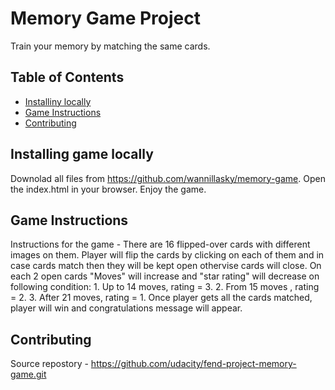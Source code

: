 # Memory Game Project
Train your memory by matching the same cards.

## Table of Contents

* [Installiny locally](#installing)
* [Game Instructions](#instructions)
* [Contributing](#contributing)

## Installing game locally 
Downolad all files from https://github.com/wannillasky/memory-game. Open the index.html in your browser. Enjoy the game.

## Game Instructions

Instructions for the game - 
There are 16 flipped-over cards with different images on them. Player will flip the cards by clicking on each of them and in case cards match then they will be kept open othervise cards will close.
On each 2 open cards "Moves" will increase and "star rating" will decrease on following condition: 1. Up to 14 moves, rating = 3. 2. From 15 moves , rating = 2. 3. After 21 moves, rating = 1. 
Once player gets all the cards matched, player will win and congratulations message will appear.



## Contributing

Source repostory - https://github.com/udacity/fend-project-memory-game.git

